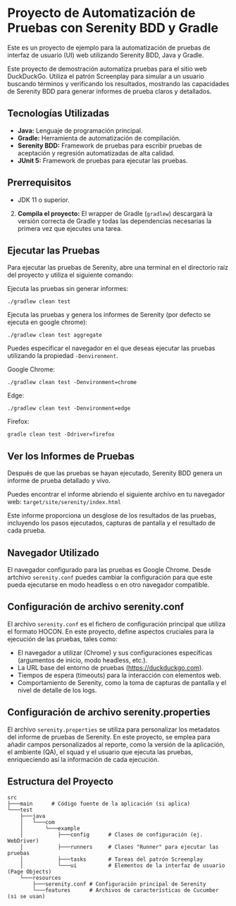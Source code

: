# Proyecto de Automatización de Pruebas con Serenity BDD y Gradle

Este es un proyecto de ejemplo para la automatización de pruebas de interfaz de usuario (UI) web utilizando Serenity BDD, Java y Gradle.

Este proyecto de demostración automatiza pruebas para el sitio web DuckDuckGo. Utiliza el patrón Screenplay para simular a un usuario buscando términos y verificando los resultados, mostrando las capacidades de Serenity BDD para generar informes de prueba claros y detallados.

## Tecnologías Utilizadas

*   **Java:** Lenguaje de programación principal.
*   **Gradle:** Herramienta de automatización de compilación.
*   **Serenity BDD:** Framework de pruebas para escribir pruebas de aceptación y regresión automatizadas de alta calidad.
*   **JUnit 5:** Framework de pruebas para ejecutar las pruebas.

## Prerrequisitos

*   JDK 11 o superior.

2.  **Compila el proyecto:**
    El wrapper de Gradle (`gradlew`) descargará la versión correcta de Gradle y todas las dependencias necesarias la primera vez que ejecutes una tarea.

## Ejecutar las Pruebas

Para ejecutar las pruebas de Serenity, abre una terminal en el directorio raíz del proyecto y utiliza el siguiente comando:


Ejecuta las pruebas sin generar informes:

	./gradlew clean test  

Ejecuta las pruebas y genera los informes de Serenity (por defecto se ejecuta en google chrome):

	./gradlew clean test aggregate 

Puedes especificar el navegador en el que deseas ejecutar las pruebas utilizando la propiedad `-Denvironment`. 

Google Chrome:

    ./gradlew clean test -Denvironment=chrome

Edge:

    ./gradlew clean test -Denvironment=edge

Firefox:

    gradle clean test -Ddriver=firefox


## Ver los Informes de Pruebas

Después de que las pruebas se hayan ejecutado, Serenity BDD genera un informe de prueba detallado y vivo.

Puedes encontrar el informe abriendo el siguiente archivo en tu navegador web:
`target/site/serenity/index.html`

Este informe proporciona un desglose de los resultados de las pruebas, incluyendo los pasos ejecutados, capturas de pantalla y el resultado de cada prueba.

## Navegador Utilizado

El navegador configurado para las pruebas es Google Chrome. 
Desde artchivo `serenity.conf` puedes cambiar la configuración para que este pueda ejecutarse en modo headless o en otro navegador compatible.


## Configuración de archivo serenity.conf

El archivo `serenity.conf` es el fichero de configuración principal que utiliza el formato HOCON. En este proyecto, define aspectos cruciales para la ejecución de las pruebas, tales como:
*   El navegador a utilizar (Chrome) y sus configuraciones específicas (argumentos de inicio, modo headless, etc.).
*   La URL base del entorno de pruebas (https://duckduckgo.com).
*   Tiempos de espera (timeouts) para la interacción con elementos web.
*   Comportamiento de Serenity, como la toma de capturas de pantalla y el nivel de detalle de los logs.

## Configuración de archivo serenity.properties

El archivo `serenity.properties` se utiliza para personalizar los metadatos del informe de pruebas de Serenity. En este proyecto, se emplea para añadir campos personalizados al reporte, como la versión de la aplicación, el ambiente (QA), el squad y el usuario que ejecuta las pruebas, enriqueciendo así la información de cada ejecución.

## Estructura del Proyecto

```
src
├───main      # Código fuente de la aplicación (si aplica)
└───test
    ├───java
    │   └───com
    │       └───example
    │           ├───config      # Clases de configuración (ej. WebDriver)
    │           ├───runners     # Clases "Runner" para ejecutar las pruebas
    │           ├───tasks       # Tareas del patrón Screenplay
    │           └───ui          # Elementos de la interfaz de usuario (Page Objects)
    └───resources
        ├───serenity.conf # Configuración principal de Serenity
        └───features      # Archivos de características de Cucumber (si se usan)
```